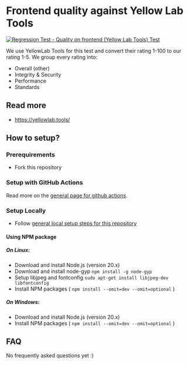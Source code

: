 # Frontend quality against Yellow Lab Tools
[![Regression Test - Quality on frontend (Yellow Lab Tools) Test](https://github.com/Webperf-se/webperf_core/actions/workflows/regression-test-ylt.yml/badge.svg)](https://github.com/Webperf-se/webperf_core/actions/workflows/regression-test-ylt.yml)

We use YellowLab Tools for this test and convert their rating 1-100 to our rating 1-5.
We group every rating into:
* Overall (other)
* Integrity & Security
* Performance
* Standards

## Read more

* https://yellowlab.tools/

## How to setup?

### Prerequirements

* Fork this repository

### Setup with GitHub Actions

Read more on the [general page for github actions](../getting-started-github-actions.md).

### Setup Locally

* Follow [general local setup steps for this repository](../getting-started-local.md)

#### Using NPM package

##### On Linux:
* Download and install Node.js (version 20.x)
* Download and install node-gyp `npm install -g node-gyp`
* Setup libjpeg and fontconfig `sudo apt-get install libjpeg-dev libfontconfig`
* Install NPM packages ( `npm install --omit=dev --omit=optional` )

##### On Windows:
* Download and install Node.js (version 20.x)
* Install NPM packages ( `npm install --omit=dev --omit=optional` )

## FAQ

No frequently asked questions yet :)

